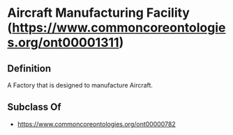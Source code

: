 # Aircraft Manufacturing Facility (https://www.commoncoreontologies.org/ont00001311)

## Definition
A Factory that is designed to manufacture Aircraft.

## Subclass Of
- https://www.commoncoreontologies.org/ont00000782

